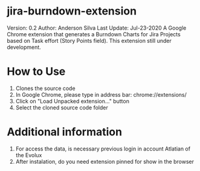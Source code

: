 # jira-burndown-extension
Version: 0.2
Author: Anderson Silva
Last Update: Jul-23-2020
A Google Chrome extension that generates a Burndown Charts for Jira Projects based on Task effort (Story Points field).
This extension still under development.

# How to Use

1. Clones the source code
2. In Google Chrome, please type in address bar: chrome://extensions/
3. Click on "Load Unpacked extension..." button
4. Select the cloned source code folder

# Additional information

1. For access the data, is necessary previous login in account Atlatian of the Evolux
2. After instalation, do you need extension pinned for show in the browser
